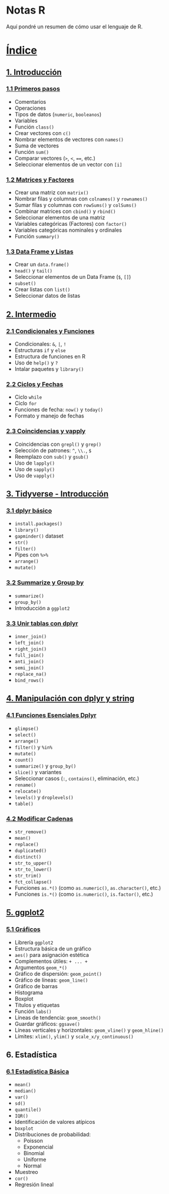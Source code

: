 # Notas R

Aquí pondré un resumen de cómo usar el lenguaje de R.

# [Índice](https://github.com/Brandon-Bernal-A/R/blob/main/README.md#%C3%ADndice)

## [1. Introducción](Introduccion)

### [1.1 Primeros pasos](Introduccion/Primeros_Pasos.ipynb)

- Comentarios
- Operaciones
- Tipos de datos (`numeric`, `booleanos`)
- Variables
- Función `class()`
- Crear vectores con `c()`
- Nombrar elementos de vectores con `names()`
- Suma de vectores
- Función `sum()`
- Comparar vectores (`>`, `<`, `==`, etc.)
- Seleccionar elementos de un vector con `[i]`

### [1.2 Matrices y Factores](Introduccion/Matrices_y_Factores.ipynb)

- Crear una matriz con `matrix()`
- Nombrar filas y columnas con `colnames()` y `rownames()`
- Sumar filas y columnas con `rowSums()` y `colSums()`
- Combinar matrices con `cbind()` y `rbind()`
- Seleccionar elementos de una matriz
- Variables categóricas (Factores) con `factor()`
- Variables categóricas nominales y ordinales
- Función `summary()`

### [1.3 Data Frame y Listas](Introduccion/Data_Frame_y_Listas.ipynb)

- Crear un `data.frame()`
- `head()` y `tail()`
- Seleccionar elementos de un Data Frame (`$`, `[]`)
- `subset()`
- Crear listas con `list()`
- Seleccionar datos de listas

## [2. Intermedio](Intermedio)

### [2.1 Condicionales y Funciones](Intermedio/Condicionales_y_Funciones.ipynb)

- Condicionales: `&`, `|`, `!`
- Estructuras `if` y `else`
- Estructura de funciones en R
- Uso de `help()` y `?`
- Intalar paquetes y `library()`

### [2.2 Ciclos y Fechas](Intermedio/Ciclos_y_Fechas.ipynb)

- Ciclo `while`
- Ciclo `for`
- Funciones de fecha: `now()` y `today()`
- Formato y manejo de fechas

### [2.3 Coincidencias y vapply](Intermedio/Coincidencias_y_sapply.ipynb)

- Coincidencias con `grepl()` y `grep()`
- Selección de patrones: `^`, `\\.`, `$`
- Reemplazo con `sub()` y `gsub()`
- Uso de `lapply()`
- Uso de `sapply()`
- Uso de `vapply()`

## [3. Tidyverse - Introducción](Tidyverse)

### [3.1 dplyr básico](Tidyverse/dplyr_basico.ipynb)

- `install.packages()`
- `library()`
- `gapminder()` dataset
- `str()`
- `filter()`
- Pipes con `%>%`
- `arrange()`
- `mutate()`

### [3.2 Summarize y Group by](Tidyverse/Summarize_y_Group_by.ipynb)

- `summarize()`
- `group_by()`
- Introducción a `ggplot2`

### [3.3 Unir tablas con dplyr](Tidyverse/Unir_tablas_con_dplyr.ipynb)

- `inner_join()`
- `left_join()`
- `right_join()`
- `full_join()`
- `anti_join()`
- `semi_join()`
- `replace_na()`
- `bind_rows()`

## [4. Manipulación con dplyr y string](Manipulacion_Dplyr)

### [4.1 Funciones Esenciales Dplyr](Manipulacion_Dplyr/Funciones_Dplyr.ipynb)

- `glimpse()`
- `select()`
- `arrange()`
- `filter()` y `%in%`
- `mutate()`
- `count()`
- `summarize()` y `group_by()`
- `slice()` y variantes
- Seleccionar casos (`:`, `contains()`, eliminación, etc.)
- `rename()`
- `relocate()`
- `levels()` y `droplevels()`
- `table()`

### [4.2 Modificar Cadenas](Manipulacion_Dplyr/Manipular_cadenas.ipynb)

- `str_remove()`
- `mean()`
- `replace()`
- `duplicated()` 
- `distinct()`
- `str_to_upper()`
- `str_to_lower()`
- `str_trim()`
- `fct_collapse()`
- Funciones `as.*()` (como `as.numeric()`, `as.character()`, etc.)
- Funciones `is.*()` (como `is.numeric()`, `is.factor()`, etc.)

## [5. ggplot2](ggplot2)

### [5.1 Gráficos](ggplot2/Visualización.ipynb)

- Librería `ggplot2`
- Estructura básica de un gráfico
- `aes()` para asignación estética
- Complementos útiles: `+ ... +`
- Argumentos `geom_*()`
- Gráfico de dispersión: `geom_point()`
- Gráfico de líneas: `geom_line()`
- Gráfico de barras
- Histograma
- Boxplot
- Títulos y etiquetas
- Función `labs()`
- Líneas de tendencia: `geom_smooth()`
- Guardar gráficos: `ggsave()`
- Líneas verticales y horizontales: `geom_vline()` y `geom_hline()`
- Límites: `xlim()`, `ylim()` y `scale_x/y_continuous()`

## 6. Estadística

### [6.1 Estadística Básica](Estadistica/Estadistica_Basica.ipynb)

- `mean()`
- `median()`
- `var()`
- `sd()`
- `quantile()`
- `IQR()`
- Identificación de valores atípicos
- `boxplot`
- Distribuciones de probabilidad:
  - Poisson
  - Exponencial
  - Binomial
  - Uniforme
  - Normal
- Muestreo
- `cor()`
- Regresión lineal
